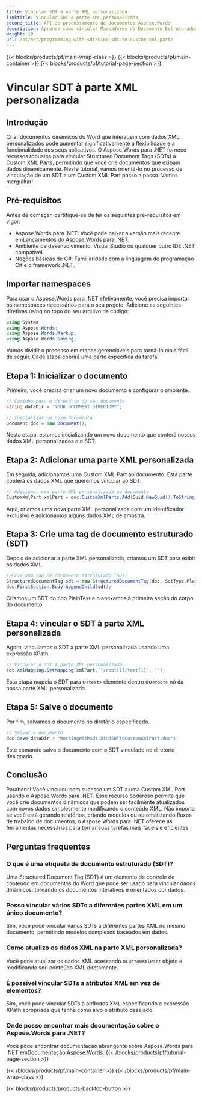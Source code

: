 ```yaml
---
title: Vincular SDT à parte XML personalizada
linktitle: Vincular SDT à parte XML personalizada
second_title: API de processamento de documentos Aspose.Words
description: Aprenda como vincular Marcadores de Documento Estruturados (SDTs) a Partes XML Personalizadas em documentos do Word usando o Aspose.Words para .NET com este tutorial passo a passo.
weight: 10
url: /pt/net/programming-with-sdt/bind-sdt-to-custom-xml-part/
---
```


{{< blocks/products/pf/main-wrap-class >}}
{{< blocks/products/pf/main-container >}}
{{< blocks/products/pf/tutorial-page-section >}}

# Vincular SDT à parte XML personalizada

## Introdução

Criar documentos dinâmicos do Word que interagem com dados XML personalizados pode aumentar significativamente a flexibilidade e a funcionalidade dos seus aplicativos. O Aspose.Words para .NET fornece recursos robustos para vincular Structured Document Tags (SDTs) a Custom XML Parts, permitindo que você crie documentos que exibam dados dinamicamente. Neste tutorial, vamos orientá-lo no processo de vinculação de um SDT a um Custom XML Part passo a passo. Vamos mergulhar!

## Pré-requisitos

Antes de começar, certifique-se de ter os seguintes pré-requisitos em vigor:

-  Aspose.Words para .NET: Você pode baixar a versão mais recente em[Lançamentos do Aspose.Words para .NET](https://releases.aspose.com/words/net/).
- Ambiente de desenvolvimento: Visual Studio ou qualquer outro IDE .NET compatível.
- Noções básicas de C#: Familiaridade com a linguagem de programação C# e o framework .NET.

## Importar namespaces

Para usar o Aspose.Words para .NET efetivamente, você precisa importar os namespaces necessários para o seu projeto. Adicione as seguintes diretivas using no topo do seu arquivo de código:

```csharp
using System;
using Aspose.Words;
using Aspose.Words.Markup;
using Aspose.Words.Saving;
```

Vamos dividir o processo em etapas gerenciáveis para torná-lo mais fácil de seguir. Cada etapa cobrirá uma parte específica da tarefa.

## Etapa 1: Inicializar o documento

Primeiro, você precisa criar um novo documento e configurar o ambiente.

```csharp
// Caminho para o diretório do seu documento
string dataDir = "YOUR DOCUMENT DIRECTORY";

// Inicializar um novo documento
Document doc = new Document();
```

Nesta etapa, estamos inicializando um novo documento que conterá nossos dados XML personalizados e o SDT.

## Etapa 2: Adicionar uma parte XML personalizada

Em seguida, adicionamos uma Custom XML Part ao documento. Esta parte conterá os dados XML que queremos vincular ao SDT.

```csharp
// Adicionar uma parte XML personalizada ao documento
CustomXmlPart xmlPart = doc.CustomXmlParts.Add(Guid.NewGuid().ToString("B"), "<root><text>Hello, World!</text></root>");
```

Aqui, criamos uma nova parte XML personalizada com um identificador exclusivo e adicionamos alguns dados XML de amostra.

## Etapa 3: Crie uma tag de documento estruturado (SDT)

Depois de adicionar a parte XML personalizada, criamos um SDT para exibir os dados XML.

```csharp
//Crie uma tag de documento estruturado (SDT)
StructuredDocumentTag sdt = new StructuredDocumentTag(doc, SdtType.PlainText, MarkupLevel.Block);
doc.FirstSection.Body.AppendChild(sdt);
```

Criamos um SDT do tipo PlainText e o anexamos à primeira seção do corpo do documento.

## Etapa 4: vincular o SDT à parte XML personalizada

Agora, vinculamos o SDT à parte XML personalizada usando uma expressão XPath.

```csharp
// Vincular o SDT à parte XML personalizada
sdt.XmlMapping.SetMapping(xmlPart, "/root[1]/text[1]", "");
```

 Esta etapa mapeia o SDT para o`<text>` elemento dentro do`<root>` nó da nossa parte XML personalizada.

## Etapa 5: Salve o documento

Por fim, salvamos o documento no diretório especificado.

```csharp
// Salvar o documento
doc.Save(dataDir + "WorkingWithSdt.BindSDTtoCustomXmlPart.doc");
```

Este comando salva o documento com o SDT vinculado no diretório designado.

## Conclusão

Parabéns! Você vinculou com sucesso um SDT a uma Custom XML Part usando o Aspose.Words para .NET. Esse recurso poderoso permite que você crie documentos dinâmicos que podem ser facilmente atualizados com novos dados simplesmente modificando o conteúdo XML. Não importa se você está gerando relatórios, criando modelos ou automatizando fluxos de trabalho de documentos, o Aspose.Words para .NET oferece as ferramentas necessárias para tornar suas tarefas mais fáceis e eficientes.

## Perguntas frequentes

### O que é uma etiqueta de documento estruturado (SDT)?
Uma Structured Document Tag (SDT) é um elemento de controle de conteúdo em documentos do Word que pode ser usado para vincular dados dinâmicos, tornando os documentos interativos e orientados por dados.

### Posso vincular vários SDTs a diferentes partes XML em um único documento?
Sim, você pode vincular vários SDTs a diferentes partes XML no mesmo documento, permitindo modelos complexos baseados em dados.

### Como atualizo os dados XML na parte XML personalizada?
 Você pode atualizar os dados XML acessando o`CustomXmlPart` objeto e modificando seu conteúdo XML diretamente.

### É possível vincular SDTs a atributos XML em vez de elementos?
Sim, você pode vincular SDTs a atributos XML especificando a expressão XPath apropriada que tenha como alvo o atributo desejado.

### Onde posso encontrar mais documentação sobre o Aspose.Words para .NET?
 Você pode encontrar documentação abrangente sobre Aspose.Words para .NET em[Documentação Aspose.Words](https://reference.aspose.com/words/net/).
{{< /blocks/products/pf/tutorial-page-section >}}

{{< /blocks/products/pf/main-container >}}
{{< /blocks/products/pf/main-wrap-class >}}

{{< blocks/products/products-backtop-button >}}
